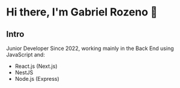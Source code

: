 # Hi there, I'm Gabriel Rozeno 👋

## Intro

Junior Developer Since 2022, working mainly in the Back End using JavaScript and:

 - React.js (Next.js)
 - NestJS
 - Node.js (Express)
